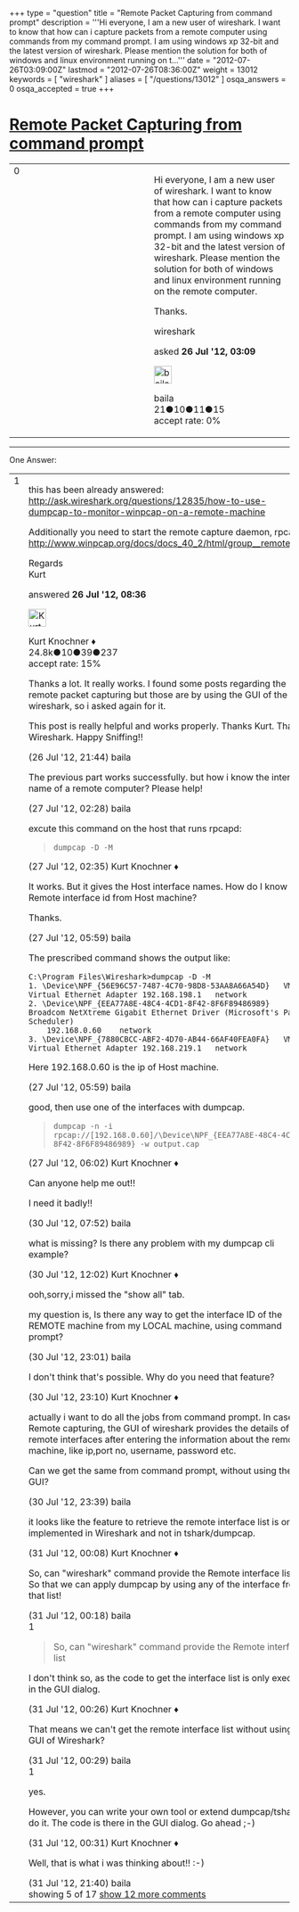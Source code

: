 +++
type = "question"
title = "Remote Packet Capturing from command prompt"
description = '''Hi everyone, I am a new user of wireshark. I want to know that how can i capture packets from a remote computer using commands from my command prompt. I am using windows xp 32-bit and the latest version of wireshark.  Please mention the solution for both of windows and linux environment running on t...'''
date = "2012-07-26T03:09:00Z"
lastmod = "2012-07-26T08:36:00Z"
weight = 13012
keywords = [ "wireshark" ]
aliases = [ "/questions/13012" ]
osqa_answers = 0
osqa_accepted = true
+++

<div class="headNormal">

# [Remote Packet Capturing from command prompt](/questions/13012/remote-packet-capturing-from-command-prompt)

</div>

<div id="main-body">

<div id="askform">

<table id="question-table" style="width:100%;"><colgroup><col style="width: 50%" /><col style="width: 50%" /></colgroup><tbody><tr class="odd"><td style="width: 30px; vertical-align: top"><div class="vote-buttons"><div id="post-13012-score" class="post-score" title="current number of votes">0</div><div id="favorite-count" class="favorite-count"></div></div></td><td><div id="item-right"><div class="question-body"><p>Hi everyone, I am a new user of wireshark. I want to know that how can i capture packets from a remote computer using commands from my command prompt. I am using windows xp 32-bit and the latest version of wireshark. Please mention the solution for both of windows and linux environment running on the remote computer.</p><p>Thanks.</p></div><div id="question-tags" class="tags-container tags">wireshark</div><div id="question-controls" class="post-controls"></div><div class="post-update-info-container"><div class="post-update-info post-update-info-user"><p>asked <strong>26 Jul '12, 03:09</strong></p><img src="https://secure.gravatar.com/avatar/e82780891a1e938f0bf3a529adc858a5?s=32&amp;d=identicon&amp;r=g" class="gravatar" width="32" height="32" alt="baila&#39;s gravatar image" /><p>baila<br />
<span class="score" title="21 reputation points">21</span><span title="10 badges"><span class="badge1">●</span><span class="badgecount">10</span></span><span title="11 badges"><span class="silver">●</span><span class="badgecount">11</span></span><span title="15 badges"><span class="bronze">●</span><span class="badgecount">15</span></span><br />
<span class="accept_rate" title="Rate of the user&#39;s accepted answers">accept rate:</span> <span title="baila has no accepted answers">0%</span></p></div></div><div id="comments-container-13012" class="comments-container"></div><div id="comment-tools-13012" class="comment-tools"></div><div class="clear"></div><div id="comment-13012-form-container" class="comment-form-container"></div><div class="clear"></div></div></td></tr></tbody></table>

------------------------------------------------------------------------

<div class="tabBar">

<span id="sort-top"></span>

<div class="headQuestions">

One Answer:

</div>

</div>

<span id="13019"></span>

<div id="answer-container-13019" class="answer accepted-answer">

<table style="width:100%;"><colgroup><col style="width: 50%" /><col style="width: 50%" /></colgroup><tbody><tr class="odd"><td style="width: 30px; vertical-align: top"><div class="vote-buttons"><div id="post-13019-score" class="post-score" title="current number of votes">1</div></div></td><td><div class="item-right"><div class="answer-body"><p>this has been already answered: <a href="http://ask.wireshark.org/questions/12835/how-to-use-dumpcap-to-monitor-winpcap-on-a-remote-machine">http://ask.wireshark.org/questions/12835/how-to-use-dumpcap-to-monitor-winpcap-on-a-remote-machine</a></p><p>Additionally you need to start the remote capture daemon, rpcapd: <a href="http://www.winpcap.org/docs/docs_40_2/html/group__remote.html">http://www.winpcap.org/docs/docs_40_2/html/group__remote.html</a></p><p>Regards<br />
Kurt</p></div><div class="answer-controls post-controls"></div><div class="post-update-info-container"><div class="post-update-info post-update-info-user"><p>answered <strong>26 Jul '12, 08:36</strong></p><img src="https://secure.gravatar.com/avatar/23b7bf5b13bc2c98b2e8aa9869ca5d75?s=32&amp;d=identicon&amp;r=g" class="gravatar" width="32" height="32" alt="Kurt%20Knochner&#39;s gravatar image" /><p>Kurt Knochner ♦<br />
<span class="score" title="24767 reputation points"><span>24.8k</span></span><span title="10 badges"><span class="badge1">●</span><span class="badgecount">10</span></span><span title="39 badges"><span class="silver">●</span><span class="badgecount">39</span></span><span title="237 badges"><span class="bronze">●</span><span class="badgecount">237</span></span><br />
<span class="accept_rate" title="Rate of the user&#39;s accepted answers">accept rate:</span> <span title="Kurt Knochner has 344 accepted answers">15%</span> </br></p></div></div><div id="comments-container-13019" class="comments-container"><span id="13048"></span><div id="comment-13048" class="comment"><div id="post-13048-score" class="comment-score"></div><div class="comment-text"><p>Thanks a lot. It really works. I found some posts regarding the remote packet capturing but those are by using the GUI of the wireshark, so i asked again for it.</p><p>This post is really helpful and works properly. Thanks Kurt. Thanks Wireshark. Happy Sniffing!!</p></div><div id="comment-13048-info" class="comment-info"><span class="comment-age">(26 Jul '12, 21:44)</span> baila</div></div><span id="13066"></span><div id="comment-13066" class="comment"><div id="post-13066-score" class="comment-score"></div><div class="comment-text"><p>The previous part works successfully. but how i know the interface name of a remote computer? Please help!</p></div><div id="comment-13066-info" class="comment-info"><span class="comment-age">(27 Jul '12, 02:28)</span> baila</div></div><span id="13068"></span><div id="comment-13068" class="comment"><div id="post-13068-score" class="comment-score"></div><div class="comment-text"><p>excute this command on the host that runs rpcapd:</p><blockquote><p><code>dumpcap -D -M</code></p></blockquote></div><div id="comment-13068-info" class="comment-info"><span class="comment-age">(27 Jul '12, 02:35)</span> Kurt Knochner ♦</div></div><span id="13076"></span><div id="comment-13076" class="comment not_top_scorer"><div id="post-13076-score" class="comment-score"></div><div class="comment-text"><p>It works. But it gives the Host interface names. How do I know the Remote interface id from Host machine?</p><p>Thanks.</p></div><div id="comment-13076-info" class="comment-info"><span class="comment-age">(27 Jul '12, 05:59)</span> baila</div></div><span id="13078"></span><div id="comment-13078" class="comment not_top_scorer"><div id="post-13078-score" class="comment-score"></div><div class="comment-text"><p>The prescribed command shows the output like:</p><pre><code>C:\Program Files\Wireshark&gt;dumpcap -D -M
1. \Device\NPF_{56E96C57-7487-4C70-98D8-53AA8A66A54D}   VMware Virtual Ethernet Adapter 192.168.198.1   network
2. \Device\NPF_{EEA77A8E-48C4-4CD1-8F42-8F6F89486989}   Broadcom NetXtreme Gigabit Ethernet Driver (Microsoft&#39;s Packet Scheduler)
    192.168.0.60    network
3. \Device\NPF_{7880CBCC-ABF2-4D70-AB44-66AF40FEA0FA}   VMware Virtual Ethernet Adapter 192.168.219.1   network</code></pre><p>Here 192.168.0.60 is the ip of Host machine.</p></div><div id="comment-13078-info" class="comment-info"><span class="comment-age">(27 Jul '12, 05:59)</span> baila</div></div><span id="13080"></span><div id="comment-13080" class="comment not_top_scorer"><div id="post-13080-score" class="comment-score"></div><div class="comment-text"><p>good, then use one of the interfaces with dumpcap.</p><blockquote><p><code>dumpcap -n -i rpcap://[192.168.0.60]/\Device\NPF_{EEA77A8E-48C4-4CD1-8F42-8F6F89486989} -w output.cap</code></p></blockquote></div><div id="comment-13080-info" class="comment-info"><span class="comment-age">(27 Jul '12, 06:02)</span> Kurt Knochner ♦</div></div><span id="13117"></span><div id="comment-13117" class="comment not_top_scorer"><div id="post-13117-score" class="comment-score"></div><div class="comment-text"><p>Can anyone help me out!!</p><p>I need it badly!!</p></div><div id="comment-13117-info" class="comment-info"><span class="comment-age">(30 Jul '12, 07:52)</span> baila</div></div><span id="13123"></span><div id="comment-13123" class="comment not_top_scorer"><div id="post-13123-score" class="comment-score"></div><div class="comment-text"><p>what is missing? Is there any problem with my dumpcap cli example?</p></div><div id="comment-13123-info" class="comment-info"><span class="comment-age">(30 Jul '12, 12:02)</span> Kurt Knochner ♦</div></div><span id="13149"></span><div id="comment-13149" class="comment not_top_scorer"><div id="post-13149-score" class="comment-score"></div><div class="comment-text"><p>ooh,sorry,i missed the "show all" tab.</p><p>my question is, Is there any way to get the interface ID of the REMOTE machine from my LOCAL machine, using command prompt?</p></div><div id="comment-13149-info" class="comment-info"><span class="comment-age">(30 Jul '12, 23:01)</span> baila</div></div><span id="13151"></span><div id="comment-13151" class="comment not_top_scorer"><div id="post-13151-score" class="comment-score"></div><div class="comment-text"><p>I don't think that's possible. Why do you need that feature?</p></div><div id="comment-13151-info" class="comment-info"><span class="comment-age">(30 Jul '12, 23:10)</span> Kurt Knochner ♦</div></div><span id="13157"></span><div id="comment-13157" class="comment not_top_scorer"><div id="post-13157-score" class="comment-score"></div><div class="comment-text"><p>actually i want to do all the jobs from command prompt. In case of Remote capturing, the GUI of wireshark provides the details of the remote interfaces after entering the information about the remote machine, like ip,port no, username, password etc.</p><p>Can we get the same from command prompt, without using the GUI?</p></div><div id="comment-13157-info" class="comment-info"><span class="comment-age">(30 Jul '12, 23:39)</span> baila</div></div><span id="13160"></span><div id="comment-13160" class="comment not_top_scorer"><div id="post-13160-score" class="comment-score"></div><div class="comment-text"><p>it looks like the feature to retrieve the remote interface list is only implemented in Wireshark and not in tshark/dumpcap.</p></div><div id="comment-13160-info" class="comment-info"><span class="comment-age">(31 Jul '12, 00:08)</span> Kurt Knochner ♦</div></div><span id="13162"></span><div id="comment-13162" class="comment not_top_scorer"><div id="post-13162-score" class="comment-score"></div><div class="comment-text"><p>So, can "wireshark" command provide the Remote interface list ? So that we can apply dumpcap by using any of the interface from that list!</p></div><div id="comment-13162-info" class="comment-info"><span class="comment-age">(31 Jul '12, 00:18)</span> baila</div></div><span id="13165"></span><div id="comment-13165" class="comment"><div id="post-13165-score" class="comment-score">1</div><div class="comment-text"><blockquote><p>So, can "wireshark" command provide the Remote interface list</p></blockquote><p>I don't think so, as the code to get the interface list is only executed in the GUI dialog.</p></div><div id="comment-13165-info" class="comment-info"><span class="comment-age">(31 Jul '12, 00:26)</span> Kurt Knochner ♦</div></div><span id="13167"></span><div id="comment-13167" class="comment not_top_scorer"><div id="post-13167-score" class="comment-score"></div><div class="comment-text"><p>That means we can't get the remote interface list without using the GUI of Wireshark?</p></div><div id="comment-13167-info" class="comment-info"><span class="comment-age">(31 Jul '12, 00:29)</span> baila</div></div><span id="13169"></span><div id="comment-13169" class="comment"><div id="post-13169-score" class="comment-score">1</div><div class="comment-text"><p>yes.</p><p>However, you can write your own tool or extend dumpcap/tshark to do it. The code is there in the GUI dialog. Go ahead ;-)</p></div><div id="comment-13169-info" class="comment-info"><span class="comment-age">(31 Jul '12, 00:31)</span> Kurt Knochner ♦</div></div><span id="13204"></span><div id="comment-13204" class="comment not_top_scorer"><div id="post-13204-score" class="comment-score"></div><div class="comment-text"><p>Well, that is what i was thinking about!! :-)</p></div><div id="comment-13204-info" class="comment-info"><span class="comment-age">(31 Jul '12, 21:40)</span> baila</div></div></div><div id="comment-tools-13019" class="comment-tools"><span class="comments-showing"> showing 5 of 17 </span> <a href="#" class="show-all-comments-link">show 12 more comments</a></div><div class="clear"></div><div id="comment-13019-form-container" class="comment-form-container"></div><div class="clear"></div></div></td></tr></tbody></table>

</div>

<div class="paginator-container-left">

</div>

</div>

</div>

